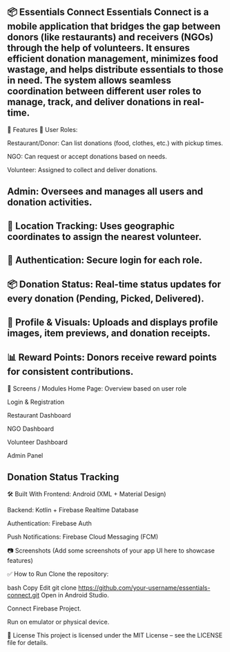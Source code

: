 📦 Essentials Connect
Essentials Connect is a mobile application that bridges the gap between donors (like restaurants) and receivers (NGOs) through the help of volunteers. It ensures efficient donation management, minimizes food wastage, and helps distribute essentials to those in need. The system allows seamless coordination between different user roles to manage, track, and deliver donations in real-time.
---
🚀 Features
👤 User Roles:

Restaurant/Donor: Can list donations (food, clothes, etc.) with pickup times.

NGO: Can request or accept donations based on needs.

Volunteer: Assigned to collect and deliver donations.

Admin: Oversees and manages all users and donation activities.
---
📍 Location Tracking: Uses geographic coordinates to assign the nearest volunteer.
---
🔐 Authentication: Secure login for each role.
---
📦 Donation Status: Real-time status updates for every donation (Pending, Picked, Delivered).
---
📸 Profile & Visuals: Uploads and displays profile images, item previews, and donation receipts.
---
📊 Reward Points: Donors receive reward points for consistent contributions.
---
📱 Screens / Modules
Home Page: Overview based on user role

Login & Registration

Restaurant Dashboard

NGO Dashboard

Volunteer Dashboard

Admin Panel

Donation Status Tracking
---
🛠️ Built With
Frontend: Android (XML + Material Design)

Backend: Kotlin + Firebase Realtime Database

Authentication: Firebase Auth

Push Notifications: Firebase Cloud Messaging (FCM)

📷 Screenshots
(Add some screenshots of your app UI here to showcase features)

✅ How to Run
Clone the repository:

bash
Copy
Edit
git clone https://github.com/your-username/essentials-connect.git
Open in Android Studio.

Connect Firebase Project.

Run on emulator or physical device.

📄 License
This project is licensed under the MIT License – see the LICENSE file for details.
